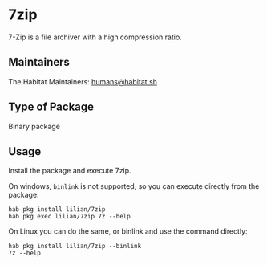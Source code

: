 # 7zip

7-Zip is a file archiver with a high compression ratio.

## Maintainers

The Habitat Maintainers: <humans@habitat.sh>

## Type of Package

Binary package

## Usage

Install the package and execute 7zip.

On windows, `binlink` is not supported, so you can execute directly from the package:

```
hab pkg install lilian/7zip
hab pkg exec lilian/7zip 7z --help
```

On Linux you can do the same, or binlink and use the command directly:

```
hab pkg install lilian/7zip --binlink
7z --help
```
